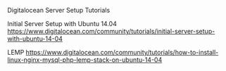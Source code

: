 Digitalocean Server Setup Tutorials

Initial Server Setup with Ubuntu 14.04
https://www.digitalocean.com/community/tutorials/initial-server-setup-with-ubuntu-14-04

LEMP
https://www.digitalocean.com/community/tutorials/how-to-install-linux-nginx-mysql-php-lemp-stack-on-ubuntu-14-04

